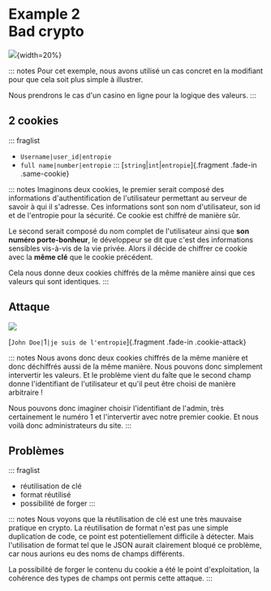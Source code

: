 # Example 2<br/>Bad crypto

![](assets/img/cookies.png){width=20%}

::: notes
Pour cet exemple, nous avons utilisé un cas concret en la modifiant pour que cela soit plus simple à illustrer.

Nous prendrons le cas d'un casino en ligne pour la logique des valeurs.
:::

## 2 cookies

::: fraglist
- `Username|user_id|entropie`
- `full name|number|entropie`
:::
[`string`<span>|</span>`int`<span>|</span>`entropie`]{.fragment .fade-in .same-cookie}

::: notes
Imaginons deux cookies, le premier serait composé des informations d'authentification de l'utilisateur permettant au serveur de savoir à qui il s'adresse.
Ces informations sont son nom d'utilisateur, son id et de l'entropie pour la sécurité. Ce cookie est chiffré de manière sûr.

Le second serait composé du nom complet de l'utilisateur ainsi que **son numéro porte-bonheur**, le développeur se dit que c'est des informations sensibles vis-à-vis de la vie privée.
Alors il décide de chiffrer ce cookie avec la **même clé** que le cookie précédent.

Cela nous donne deux cookies chiffrés de la même manière ainsi que ces valeurs qui sont identiques.
:::

## Attaque

![](assets/img/hmm.gif)

[`John Doe|`<span>1</span>`|je suis de l'entropie`]{.fragment .fade-in .cookie-attack}

::: notes
Nous avons donc deux cookies chiffrés de la même manière et donc déchiffrés aussi de la même manière. Nous pouvons donc simplement intervertir les valeurs.
Et le problème vient du faîte que le second champ donne l'identifiant de l'utilisateur et qu'il peut être choisi de manière arbitraire !

Nous pouvons donc imaginer choisir l'identifiant de l'admin, très certainement le numéro 1 et l'intervertir avec notre premier cookie.
Et nous voilà donc administrateurs du site.
:::

## Problèmes

::: fraglist
- réutilisation de clé
- format réutilisé
- possibilité de forger
:::

::: notes
Nous voyons que la réutilisation de clé est une très mauvaise pratique en crypto.
La réutilisation de format n'est pas une simple duplication de code, ce point est potentiellement difficile à détecter.
Mais l'utilisation de format tel que le JSON aurait clairement bloqué ce problème, car nous aurions eu des noms de champs différents.

La possibilité de forger le contenu du cookie a été le point d'exploitation, la cohérence des types de champs ont permis cette attaque.
:::
